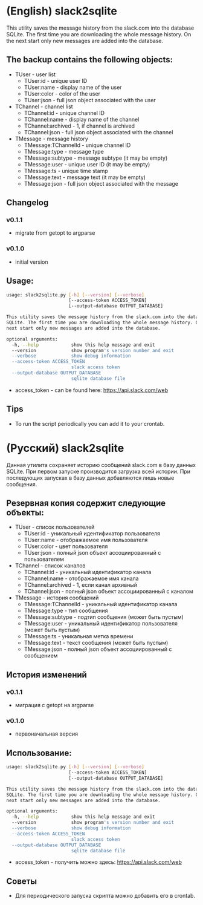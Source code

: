 # (English) slack2sqlite

This utility saves the message history from the slack.com into the database SQLite.
The first time you are downloading the whole message history.
On the next start only new messages are added into the database.

## The backup contains the following objects:
- TUser - user list
  - TUser:id - unique user ID
  - TUser:name - display name of the user
  - TUser:color - color of the user
  - TUser:json - full json object associated with the user
- TChannel - channel list
  - TChannel:id - unique channel ID
  - TChannel:name - display name of the channel
  - TChannel:archived - 1, if channel is archived
  - TChannel:json - full json object associated with the channel
- TMessage - message history
  - TMessage:TChannelId - unique channel ID
  - TMessage:type - message type
  - TMessage:subtype - message subtype (it may be empty)
  - TMessage:user - unique user ID (it may be empty)
  - TMessage:ts - unique time stamp
  - TMessage:text - message text (it may be empty)
  - TMessage:json - full json object associated with the message

## Changelog
### v0.1.1
- migrate from getopt to argparse

### v0.1.0
- initial version

## Usage:

```bash
usage: slack2sqlite.py [-h] [--version] [--verbose]
                       [--access-token ACCESS_TOKEN]
                       [--output-database OUTPUT_DATABASE]

This utility saves the message history from the slack.com into the database
SQLite. The first time you are downloading the whole message history. On the
next start only new messages are added into the database.

optional arguments:
  -h, --help            show this help message and exit
  --version             show program's version number and exit
  --verbose             show debug information
  --access-token ACCESS_TOKEN
                        slack access token
  --output-database OUTPUT_DATABASE
                        sqlite database file
```
- access_token - can be found here: https://api.slack.com/web

## Tips
- To run the script periodically you can add it to your crontab.


# (Русский) slack2sqlite

Данная утилита сохраняет историю сообщений slack.com в базу данных SQLite.
При первом запуске производится загрузка всей истории. 
При последующих запусках в базу данных добавляются лишь новые сообщения.

## Резервная копия содержит следующие объекты:
- TUser - список пользователей
  - TUser:id - уникальный идентификатор пользователя
  - TUser:name - отображаемое имя пользователя
  - TUser:color - цвет пользователя
  - TUser:json - полный json объект ассоциированный с пользователем
- TChannel - список каналов
  - TChannel:id - уникальный идентификатор канала
  - TChannel:name - отображаемое имя канала
  - TChannel:archived - 1, если канал архивный
  - TChannel:json - полный json объект ассоциированный с каналом
- TMessage - история сообщений
  - TMessage:TChannelId - уникальный идентификатор канала
  - TMessage:type - тип сообщения
  - TMessage:subtype - подтип сообщения (может быть пустым)
  - TMessage:user - уникальный идентификатор пользователя (может быть пустым)
  - TMessage:ts - уникальная метка времени
  - TMessage:text - текст сообщения (может быть пустым)
  - TMessage:json - полный json объект ассоциированный с сообщением

## История изменений
### v0.1.1
- миграция с getopt на argparse

### v0.1.0
- первоначальная версия

## Использование:
```bash
usage: slack2sqlite.py [-h] [--version] [--verbose]
                       [--access-token ACCESS_TOKEN]
                       [--output-database OUTPUT_DATABASE]

This utility saves the message history from the slack.com into the database
SQLite. The first time you are downloading the whole message history. On the
next start only new messages are added into the database.

optional arguments:
  -h, --help            show this help message and exit
  --version             show program's version number and exit
  --verbose             show debug information
  --access-token ACCESS_TOKEN
                        slack access token
  --output-database OUTPUT_DATABASE
                        sqlite database file
```
- access_token - получить можно здесь: https://api.slack.com/web

## Советы
- Для периодического запуска скрипта можно добавить его в crontab.
